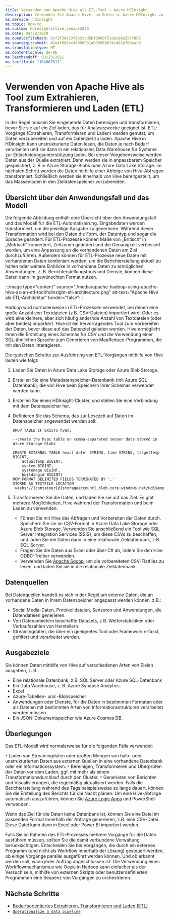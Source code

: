 ```yaml
---
title: Verwenden von Apache Hive als ETL-Tool – Azure HDInsight
description: Verwenden Sie Apache Hive, um Daten in Azure HDInsight zu extrahieren, zu transformieren und zu laden (ETL).
ms.service: hdinsight
ms.topic: how-to
ms.custom: hdinsightactive,seoapr2020
ms.date: 04/28/2020
ms.openlocfilehash: bcf2f39423f033ccd5bfdb6bf51ebc89e254f802
ms.sourcegitcommit: 42e4f986ccd4090581a059969b74c461b70bcac0
ms.translationtype: HT
ms.contentlocale: de-DE
ms.lasthandoff: 03/23/2021
ms.locfileid: "104867813"
---
```

# <a name="use-apache-hive-as-an-extract-transform-and-load-etl-tool"></a>Verwenden von Apache Hive als Tool zum Extrahieren, Transformieren und Laden (ETL)

In der Regel müssen Sie eingehende Daten bereinigen und transformieren, bevor Sie sie auf ein Ziel laden, das für Analysezwecke geeignet ist. ETL-Vorgänge (Extrahieren, Transformieren und Laden) werden genutzt, um Daten vorzubereiten und auf ein Datenziel zu laden.  Apache Hive in HDInsight kann unstrukturierte Daten lesen, die Daten je nach Bedarf verarbeiten und sie dann in ein relationales Data Warehouse für Systeme zur Entscheidungsunterstützung laden. Bei dieser Vorgehensweise werden Daten aus der Quelle extrahiert. Dann werden sie in anpassbarem Speicher gespeichert, z. B in Azure Storage-Blobs oder Azure Data Lake Storage. Im nächsten Schritt werden die Daten mithilfe einer Abfolge von Hive-Abfragen transformiert. Schließlich werden sie innerhalb von Hive bereitgestellt, um das Massenladen in den Zieldatenspeicher vorzubereiten.

## <a name="use-case-and-model-overview"></a>Übersicht über den Anwendungsfall und das Modell

Die folgende Abbildung enthält eine Übersicht über den Anwendungsfall und das Modell für die ETL-Automatisierung. Eingabedaten werden transformiert, um die jeweilige Ausgabe zu generieren.  Während dieser Transformation wird bei den Daten die Form, der Datentyp und sogar die Sprache geändert.  Für ETL-Prozesse können Maße von „Britisch“ in „Metrisch“ konvertiert, Zeitzonen geändert und die Genauigkeit verbessert werden, um eine Anpassung an die vorhandenen Daten am Ziel durchzuführen. Außerdem können für ETL-Prozesse neue Daten mit vorhandenen Daten kombiniert werden, um die Berichterstellung aktuell zu halten oder weitere Einblicke in vorhandene Daten zu ermöglichen. Anwendungen, z. B. Berichterstellungstools und Dienste, können diese Daten dann im gewünschten Format nutzen.

:::image type="content" source="./media/apache-hadoop-using-apache-hive-as-an-etl-tool/hdinsight-etl-architecture.png" alt-text="Apache Hive als ETL-Architektur" border="false":::

Hadoop wird normalerweise in ETL-Prozessen verwendet, bei denen eine große Anzahl von Textdateien (z B. CSV-Dateien) importiert wird. Oder es wird eine kleinere, aber sich häufig ändernde Anzahl von Textdateien (oder aber beides) importiert.  Hive ist ein hervorragendes Tool zum Vorbereiten der Daten, bevor diese auf das Datenziel geladen werden.  Hive ermöglicht Ihnen die Erstellung eines Schemas für CSV und die Verwendung einer SQL-ähnlichen Sprache zum Generieren von MapReduce-Programmen, die mit den Daten interagieren.

Die typischen Schritte zur Ausführung von ETL-Vorgängen mithilfe von Hive lauten wie folgt:

1. Laden Sie Daten in Azure Data Lake Storage oder Azure Blob Storage.
2. Erstellen Sie eine Metadatenspeicher-Datenbank (mit Azure SQL-Datenbank), die von Hive beim Speichern Ihrer Schemas verwendet werden kann.
3. Erstellen Sie einen HDInsight-Cluster, und stellen Sie eine Verbindung mit dem Datenspeicher her.
4. Definieren Sie das Schema, das zur Lesezeit auf Daten im Datenspeicher angewendet werden soll:

    ```hql
    DROP TABLE IF EXISTS hvac;

    --create the hvac table on comma-separated sensor data stored in Azure Storage blobs

    CREATE EXTERNAL TABLE hvac(`date` STRING, time STRING, targettemp BIGINT,
        actualtemp BIGINT,
        system BIGINT,
        systemage BIGINT,
        buildingid BIGINT)
    ROW FORMAT DELIMITED FIELDS TERMINATED BY ','
    STORED AS TEXTFILE LOCATION 'wasbs://{container}@{storageaccount}.blob.core.windows.net/HdiSamples/SensorSampleData/hvac/';
    ```

5. Transformieren Sie die Daten, und laden Sie sie auf das Ziel.  Es gibt mehrere Möglichkeiten, Hive während der Transformation und beim Laden zu verwenden:

    * Führen Sie mit Hive das Abfragen und Vorbereiten der Daten durch. Speichern Sie sie im CSV-Format in Azure Data Lake Storage oder Azure Blob Storage.  Verwenden Sie anschließend ein Tool wie SQL Server Integration Services (SSIS), um diese CSVs zu beschaffen, und laden Sie die Daten dann in eine relationale Zieldatenbank, z.B. SQL Server.
    * Fragen Sie die Daten aus Excel oder über C# ab, indem Sie den Hive ODBC-Treiber verwenden.
    * Verwenden Sie [Apache Sqoop](apache-hadoop-use-sqoop-mac-linux.md), um die vorbereiteten CSV-Flatfiles zu lesen, und laden Sie sie in die relationale Zieldatenbank.

## <a name="data-sources"></a>Datenquellen

Bei Datenquellen handelt es sich in der Regel um externe Daten, die an vorhandene Daten in Ihrem Datenspeicher angepasst werden können, z.B.:

* Social Media-Daten, Protokolldateien, Sensoren und Anwendungen, die Datendateien generieren.
* Von Datenanbietern beschaffte Datasets, z.B. Wetterstatistiken oder Verkaufszahlen von Herstellern.
* Streamingdaten, die über ein geeignetes Tool oder Framework erfasst, gefiltert und verarbeitet werden.

<!-- TODO: (see Collecting and loading data into HDInsight). -->

## <a name="output-targets"></a>Ausgabeziele

Sie können Daten mithilfe von Hive auf verschiedenen Arten von Zielen ausgeben, z. B.:

* Eine relationale Datenbank, z.B. SQL Server oder Azure SQL-Datenbank
* Ein Data Warehouse, z. B. Azure Synapse Analytics.
* Excel
* Azure-Tabellen- und -Blobspeicher
* Anwendungen oder Dienste, für die Daten in bestimmten Formaten oder als Dateien mit bestimmten Arten von Informationsstrukturen verarbeitet werden müssen.
* Ein JSON-Dokumentspeicher wie Azure Cosmos DB.

## <a name="considerations"></a>Überlegungen

Das ETL-Modell wird normalerweise für die folgenden Fälle verwendet:

`*` Laden von Streamingdaten oder großen Mengen von halb- oder unstrukturierten Daten aus externen Quellen in eine vorhandene Datenbank oder ein Informationssystem.
`*` Bereinigen, Transformieren und Überprüfen der Daten vor dem Laden, ggf. mit mehr als einem Transformationsdurchlauf durch den Cluster.
`*` Generieren von Berichten und Visualisierungen, die regelmäßig aktualisiert werden. Falls die Berichterstellung während des Tags beispielsweise zu lange dauert, können Sie die Erstellung des Berichts für die Nacht planen. Um eine Hive-Abfrage automatisch auszuführen, können Sie [Azure Logic Apps](../../logic-apps/logic-apps-overview.md) und PowerShell verwenden.

Wenn das Ziel für die Daten keine Datenbank ist, können Sie eine Datei im passenden Format innerhalb der Abfrage generieren, z.B. eine CSV-Datei. Diese Datei kann dann in Excel oder Power BI importiert werden.

Falls Sie im Rahmen des ETL-Prozesses mehrere Vorgänge für die Daten ausführen müssen, sollten Sie die damit verbundene Verwaltung berücksichtigen. Entscheiden Sie bei Vorgängen, die durch ein externes Programm (und nicht als Workflow innerhalb der Lösung) gesteuert werden, ob einige Vorgänge parallel ausgeführt werden können. Und ob erkannt werden soll, wann jeder Auftrag abgeschlossen ist. Die Verwendung eines Workflowmechanismus wie Oozie in Hadoop kann einfacher als der Versuch sein, mithilfe von externen Skripts oder benutzerdefinierten Programmen eine Sequenz von Vorgängen zu orchestrieren.

## <a name="next-steps"></a>Nächste Schritte

* [Bedarfsorientiertes Extrahieren, Transformieren und Laden (ETL)](apache-hadoop-etl-at-scale.md)
* [`Operationalize a data pipeline`](../hdinsight-operationalize-data-pipeline.md)
